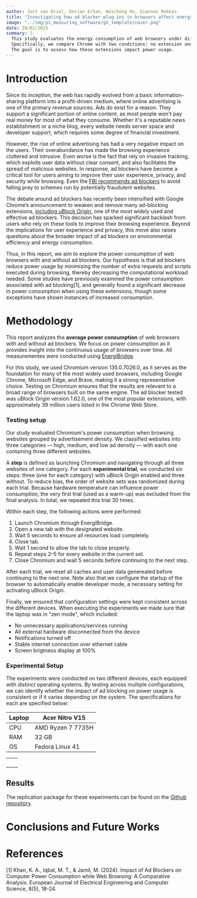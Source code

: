 ```yaml
---
author: Jort van Driel, Dorian Erhan, Weicheng Hu, Giannos Rekkas
title: "Investigating how ad blocker plug-ins in browsers affect energy consumption"
image: "../img/p1_measuring_software/gX_template/cover.png"
date: 28/02/2025
summary: |-
  This study evaluates the energy consumption of web browsers under different configurations and environments. 
  Specifically, we compare Chrome with two conditions: no extension and uBlock Origin on. uBlock Origin serves the purpose of blocking advertisements during navigation for users.
  The goal is to assess how these extensions impact power usage.
---
```


# Introduction
<!-- This problem takes another level if we are counting on these measurements to make **groundbreaking research contributions** in this area. Some research projects in the past have underestimated this issue and failed to produce replicable findings. Hence, this article presents a roadmap on how to properly set up a scientific methodology to run energy efficiency experiments. It mostly stems from my previous work on [doing research and publishing](/publications) on Green Software.

This article is divided into two main parts: 1) how to set up energy measurements with minimum bias, and 2) how to analyse and take scientific conclusions from your energy measurements.
Read on so that we can get your paper accepted in the best scientific conference. -->

Since its inception, the web has rapidly evolved from a basic information-sharing platform into a profit-driven medium, where online advertising is one of the primary revenue sources. Ads do exist for a reason. They support a significant portion of online content, as most people won't pay real money for most of what they consume. Whether it's a reputable news establishment or a niche blog, every website needs server space and developer support, which requires some degree of financial investment. 

However, the rise of online advertising has had a very negative impact on the users. Their overabundance has made the browsing experience cluttered and intrusive. Even worse is the fact that rely on invasive tracking, which exploits user data without clear consent, and also facilitates the spread of malicious websites. In response, ad blockers have become a critical tool for users aiming to improve their user experience, privacy, and security while browsing. Even the [FBI recommends ad blockers](https://www.standard.co.uk/news/tech/fbi-recommends-ad-blocker-online-scams-b1048998.html) to avoid falling prey to schemes run by potentially fraudulent websites. 

The debate around ad blockers has recently been intensified with Google Chrome’s announcement to weaken and remove many ad-blocking extensions, [including uBlock Origin](https://www.theverge.com/2024/10/15/24270981/google-chrome-ublock-origin-phaseout-manifest-v3-ad-blocker), one of the most widely used and effective ad blockers. This decision has sparked significant backlash from users who rely on these tools to improve their browsing experience. Beyond the implications for user experience and privacy, this move also raises questions about the broader impact of ad blockers on environmental efficiency and energy consumption.

Thus, in this report, we aim to explore the power consumption of web browsers with and without ad blockers. Our hypothesis is that ad blockers reduce power usage by minimizing the number of extra requests and scripts executed during browsing, thereby decreasing the computational workload needed. Some studies have previously examined the power consumption associated with ad blocking[1], and generally found a significant decrease in power consumption when using these extensions, though some exceptions have shown instances of increased consumption. 

# Methodology

This report analyzes the **average power consumption** of web browsers with and without ad blockers. We focus on power consumption as it provides insight into the continuous usage of browsers over time. All measurementes were conducted using [EnergiBridge](https://github.com/tdurieux/EnergiBridge).

For this study, we used Chromium version 135.0.7026.0, as it serves as the foundation for many of the most widely used browsers, including Google Chrome, Microsoft Edge, and Brave, making it a strong representative choice. Testing on Chromium ensures that the results are relevant to a broad range of browsers built on the same engine. The ad blocker tested was uBlock Origin version 1.62.0, one of the most popular extensions, with approximately 39 million users listed in the Chrome Web Store.

### Testing setup
Our study evaluated Chromium's power consumption when browsing websites grouped by advertisement density. We classified websites into three categories — high, medium, and low ad density — with each one containing three different websites.

A **step** is defined as launching Chromium and navigating through all three websites of one category. For each **experimental trial**, we conducted six steps: three (one for each category) with uBlock Origin enabled and three without. To reduce bias, the order of website sets was randomized during each trial. Because hardware temperature can influence power consumption, the very first trial (used as a warm-up) was excluded from the final analysis. In total, we repeated this trial 30 times.

Within each step, the following actions were performed:
1) Launch Chromium through EnergiBridge.
2) Open a new tab with the designated website.
3) Wait 5 seconds to ensure all resources load completely.
4) Close tab.
5) Wait 1 second to allow the tab to close properly.
6) Repeat steps 2–5 for every website in the current set.
7) Close Chromium and wait 5 seconds before continuing to the next step.

After each trial, we reset all caches and user data genereated before continuing to the next one. Note also that we configure the startup of the browser to automatically enable developer mode, a necessary setting for activating uBlock Origin.

Finally, we ensured that configuration settings were kept consistent across the different devices. When executing the experiments we made sure that the laptop was in "zen mode", which included: 
- No unnecessary applications/services running
- All external hardware disconnected from the device
- Notifications turned off
- Stable internet connection over ethernet cable
- Screen brigtness display at 100% 

### Experimental Setup

The experiments were conducted on two different devices, each equipped with distinct operating systems. By testing across multiple configurations, we can identify whether the impact of ad blocking on power usage is consistent or if it varies depending on the system. The specifications for each are specified below:

| Laptop | Acer Nitro V15               |
|--------|------------------------------|
| CPU    | AMD Ryzen 7 7735H            |
| RAM    | 32 GB                        |
| OS     | Fedora Linux 41              |


|     |                              |
|-----|------------------------------|
|     |                              |
|     |                              |
|     |                              | 
|     |                              |


## Results
The replication package for these experiments can be found on the [Github repository](https://github.com/JortvD/cs4575-g5). 


# Conclusions and Future Works

# References
[1] Khan, K. A., Iqbal, M. T., & Jamil, M. (2024). Impact of Ad Blockers on Computer Power Consumption while Web Browsing: A Comparative Analysis. European Journal of Electrical Engineering and Computer Science, 8(5), 18-24.

<!-- #### 👉 Note 1:
If you are a **software developer** enthusiastic about energy efficiency but you are not particularly interested in scientific experiments, this article is still useful for you. It is not necessary to do "everything by the book" but you may use one or two of these techniques to reduce the likelihood of making wrong decisions regarding the energy efficiency of your software.

--- 

## Unbiased Energy Data ⚖️

There are a few things that need to be considered to minimise the bias of the energy measurements. Below, I pinpoint the most important strategies to minimise the impact of these biases when collecting the data.

### Zen mode 🧘🏾‍♀️

The first thing we need to make sure of is that the only thing running in our system is the software we want to measure. Unfortunately, this is impossible in practice – our system will always have other tasks and things that it will run at the same time. Still, we must at least minimise all these competing tasks:

- all applications should be closed, notifications should be turned off;
- only the required hardware should be connected (avoid USB drives, external disks, external displays, etc.);
- turn off notifications;
- remove any unnecessary services running in the background (e.g., web server, file sharing, etc.);
- if you do not need an internet or intranet connection, switch off your network;
- prefer cable over wireless – the energy consumption from a cable connection is more stable than from a wireless connection.

### Freeze your settings 🥶

It is not possible to shut off the unnecessary things that run in our system. Still, we need to at least make sure that they will behave the same across all sets of experiments. Thus, we must fix and report some configuration settings. One good example is the brightness and resolution of your screen – report the exact value and make sure it stays the same throughout the experiment. Another common mistake is to keep the automatic brightness adjustment on – this is, for example, an awful source of errors when measuring energy efficiency in mobile apps.

---

### 

Nevertheless, using statistical metrics to measure effect size is not enough – there should be a discussion of the **practical effect size**. More important than demonstrating that we came up with a new version that is more energy efficient, you need to demonstrate that the benefits will actually be reflected in the overall energy efficiency of normal usage of the software. For example, imagine that the results show that a given energy improvement was only able to save one joule of energy throughout a whole day of intensive usage of your cloud software. This perspective can hardly be captured by classic effect-size measures. The statistical approach to effect size (e.g., mean difference, Cohen's-*d*, and so on) is agnostic of the context of the problem at hand.
 -->
